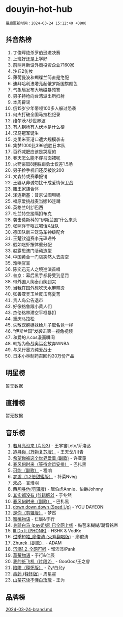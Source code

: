 # douyin-hot-hub

`最后更新时间：2024-03-24 15:12:40 +0800`

## 抖音热榜

1. 丁俊晖绝杀罗伯逊进决赛
1. 上班好还是上学好
1. 前两月新设外商投资企业7160家
1. 沙丘2仿妆
1. 薄荷曼波和蝴蝶兰简直是绝配
1. 迪拜哈利法塔亮起俄罗斯国旗颜色
1. 气象局发布大地磁暴预警
1. 男子持枪向台湾派出所扫射
1. 本周辟谣
1. 俄15岁少年带领100多人躲过恐袭
1. 何杰打破全国马拉松纪录
1. 维尔茨7秒世界波
1. 有人钢枪有人伏地是什么梗
1. 汉马冠军诞生
1. 克里米亚港口遭大规模袭击
1. 集梦1000比396战胜日本队
1. 百乔减肥应该是哭瘦的
1. 春天怎么能不穿马面裙呢
1. 火箭豪取8连胜距勇士仅差1.5场
1. 男子捡手机归还反被讹200
1. 文森特或赛季报销
1. 王婆从非诚勿扰干成爱情保卫战
1. 赌王家族合体
1. 泽连斯基：普京试图甩锅
1. 福原爱挑战麦当娜16连蹲
1. 英格兰0比1巴西
1. 杜兰特空接隔扣布克
1. 袭击莫斯科的“伊斯兰国”什么来头
1. 张照洋干呕式喊话X战队
1. 德国队新三驾马车神级配合
1. 王楚钦退赛李元璋递补
1. 假如吃虾按体重分配
1. 赵露思澳门活动造型
1. 中国黄金一门店突然人去店空
1. 难哄官宣
1. 陈奕迅无人之境巡演首唱
1. 普京：幕后黑手都将受到惩罚
1. 带外国人爬泰山爬到哭
1. 当我在国外想吃天水麻辣烫
1. 张善亚吴玉兰反击高夏菁
1. 贵人鸟公告退市
1. 好像格鲁跟小黄人们
1. 杰伦格林滞空平框暴扣
1. 重庆马拉松
1. 失散双胞姐妹给儿子取名竟一样
1. “伊斯兰国”发袭击第一视角视频
1. 和爱的人cos漫画瞬间
1. 韩旭为备战奥运会放弃WNBA
1. 与凤行墨方纯爱战士
1. 日本小林制药召回约30万份产品

## 明星榜

暂无数据

## 直播榜

暂无数据

## 音乐榜

1. [若月亮没来 (片段3)](https://sf6-cdn-tos.douyinstatic.com/obj/tos-cn-ve-2774/okfyEUsGW1B1ovJi5JiN9IjvAT2lMwA054GoEB) - 王宇宙Leto/乔浚丞
1. [追寻你（万物复苏版）](https://sf5-hl-cdn-tos.douyinstatic.com/obj/tos-cn-ve-2774/oYeAZJsbjIDit9APmBg8u6uDUQnHmoCf3gbo74) - 王天戈/川青
1. [希望你被这个世界爱着 (副歌)](https://sf5-hl-cdn-tos.douyinstatic.com/obj/tos-cn-ve-2774/oUHCmWQfZlE3QQBKBeD8rCFLpJzPgCpImhsxMt) - 许亚童
1. [春风何时来（等待命运安排）](https://sf5-hl-cdn-tos.douyinstatic.com/obj/tos-cn-ve-2774/oICBNbD3gelMfB4WgiD1KI2jQtXZE2FgHLwtsl) - 巴扎黑
1. [可能（副歌）](https://sf5-hl-cdn-tos.douyinstatic.com/obj/tos-cn-ve-2774/cde1731888894259b333569393c2fb51) - 程响
1. [梦游（1.2倍甜蜜版）](https://sf5-hl-cdn-tos.douyinstatic.com/obj/tos-cn-ve-2774/o4gyAUm8hwufoEABmwVIiQtHsFuGzAEEWtNMzo) - 补菜Nveg
1. [未必](https://sf5-hl-cdn-tos.douyinstatic.com/obj/tos-cn-ve-2774/ogntQMFnKQDZUgTCYuJgfLEtleYZZFxBQqhhFB) - 言瑾羽
1. [西厢寻他(剪辑版)](https://sf5-hl-cdn-tos.douyinstatic.com/obj/tos-cn-ve-2774/oUsAVfAQKlRNxEv5qxvIB8o5qmIWUcXbzJKJhw) - 唐伯虎Annie、伯爵Johnny
1. [其实都没有 (剪辑版2)](https://sf5-hl-cdn-tos.douyinstatic.com/obj/tos-cn-ve-2774/oEBNQenHZtBhxYjGgUDQk0BCHTigQafgFlbQ7k) - 于冬然
1. [春风何时来（副歌）](https://sf3-cdn-tos.douyinstatic.com/obj/tos-cn-ve-2774/ow7tbAiAWI2giBUrmu0hMMh3UYP3ZXdbDYiXd) - 巴扎黑
1. [down down down (Sped Up)](https://sf3-cdn-tos.douyinstatic.com/obj/tos-cn-ve-2774/ow80iABiXIO9DsFwK6WeZKMaJRi3BPJAotDy8m) - YOU DAYEON
1. [是你（剪辑版）](https://sf3-cdn-tos.douyinstatic.com/obj/tos-cn-ve-2774/46019dae783c4c969944217fe1cfafc4) - 梦然
1. [蜜桃物语](https://sf5-hl-cdn-tos.douyinstatic.com/obj/tos-cn-ve-2774/oIhOSCZtIACtYU4XQkngiW9kCBfVD1Fz9IYeqL) - 仁辰&于行
1. [身骑白马 (pay姐版) 已全网上线](https://sf5-hl-cdn-tos.douyinstatic.com/obj/tos-cn-ve-2774/oQLO5ZgLsFkaDhdIIveF2zUCgfweY0gWaH4AQG) - 黏苞米糊糊/潮音铭帝
1. [lll Do lt (PHONK)](https://sf3-cdn-tos.douyinstatic.com/obj/tos-cn-ve-2774/osfNbddrZl4hIgEDk6kFftBDBJ1X8MZxH1QCOB) - HSHK & VodKe
1. [过季短袖_廖俊涛 (火鸡翻唱版)](https://sf5-hl-cdn-tos.douyinstatic.com/obj/tos-cn-ve-2774/ogQVJl0tRBKxQgZji7YClFEBrVDeHpPTWfCZbQ) - 廖俊涛
1. [Zhurek（副歌）](https://sf3-cdn-tos.douyinstatic.com/obj/tos-cn-ve-2774/ooQm8FBZQDlf0btEYgVpCcSCQfrdJGBEKZYBGS) - ADAM
1. [沉溺1.2_全网可听](https://sf5-hl-cdn-tos.douyinstatic.com/obj/tos-cn-ve-2774/ok2QoiBqsWAX9McZmWiI9gAB0EzwD4Xj6yfmtH) - 邹沛沛/Pank
1. [草莓物语](https://sf5-hl-cdn-tos.douyinstatic.com/obj/tos-cn-ve-2774/okynhJ7jEAIIZBfsLgYMEI8QC3WbQNN66RKzhT) - 于行&仁辰
1. [我的纸飞机（片段2）](https://sf6-cdn-tos.douyinstatic.com/obj/tos-cn-ve-2774/oM2ZrKcg2CD5AeRB2gkeXOFB1IxAGJdZPazYHf) - GooGoo/王之睿
1. [陷阱（释怀版）](https://sf3-cdn-tos.douyinstatic.com/obj/tos-cn-ve-2774/oE8C21LeZrzKLDFfQYgMzx4GAIHageG5IzayY7) - Zy/白允y
1. [毒药 (释怀版)](https://sf6-cdn-tos.douyinstatic.com/obj/tos-cn-ve-2774/oYILMEAzspdZBIzy4frJNB8ZHPHWAhiwowd4Ad) - 周星星
1. [山茶花读不懂白玫瑰](https://sf5-hl-cdn-tos.douyinstatic.com/obj/tos-cn-ve-2774/osfn8B7DktrRHEPJgPCfDbw7QDQEkwC16BxZg9) - 王为

## 品牌榜

[2024-03-24-brand.md](2024-03-24-brand.md)
